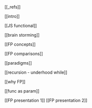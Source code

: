 


[[_refs]]



[[intro]]






[[JS functional]]

[[brain storming]]

[[FP concepts]]

[[FP comparisons]]


[[paradigms]]

[[recursion - underhood while]]


[[why FP]]

[[func as param]]



[[FP presentation 1]]
[[FP presentation 2]]




